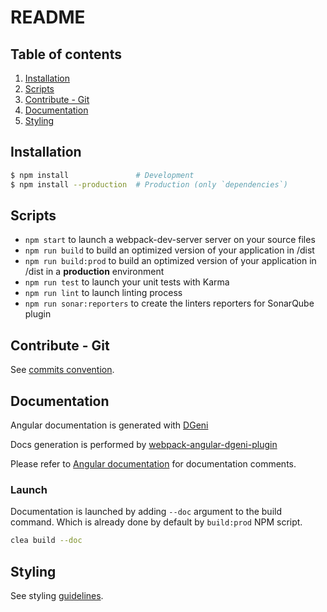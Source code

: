 # README

## Table of contents

1. [Installation](#installation)
1. [Scripts](#scripts)
1. [Contribute - Git](#contribute-git)
1. [Documentation](#documentation)
1. [Styling](#styling)

## Installation

```sh
$ npm install               # Development
$ npm install --production  # Production (only `dependencies`)
```

## Scripts

- `npm start` to launch a webpack-dev-server server on your source files
- `npm run build` to build an optimized version of your application in /dist
- `npm run build:prod` to build an optimized version of your application in /dist in a **production** environment
- `npm run test` to launch your unit tests with Karma
- `npm run lint` to launch linting process
- `npm run sonar:reporters` to create the linters reporters for SonarQube plugin

## Contribute - Git

See [commits convention](COMMITS-CONVENTION.md).

## Documentation

Angular documentation is generated with [DGeni](https://github.com/angular/dgeni)

Docs generation is performed by [webpack-angular-dgeni-plugin](https://github.com/groupe-sii/webpack-angular-dgeni-plugin/)

Please refer to [Angular documentation](https://github.com/angular/angular.js/wiki/Writing-AngularJS-Documentation) for documentation comments.

### Launch

Documentation is launched by adding `--doc` argument to the build command. Which is already done by default by `build:prod` NPM script.

```bash
clea build --doc
```

## Styling

See styling [guidelines](src/styles/README.md).
